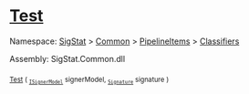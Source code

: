 # [Test](./OptimalDtwClassifier-100663867.md)

Namespace: [SigStat]() > [Common](./../../../README.md) > [PipelineItems]() > [Classifiers](./../README.md)

Assembly: SigStat.Common.dll

<sub>[Test](./OptimalDtwClassifier-100663867.md) ( <sub>[`ISignerModel`](./../../../Pipeline/ISignerModel.md)</sub> signerModel, <sub>[`Signature`](./../../../Signature.md)</sub> signature )</sub>&nbsp; &nbsp; &nbsp; &nbsp; &nbsp; &nbsp; &nbsp; &nbsp; &nbsp;<sub></sub>
